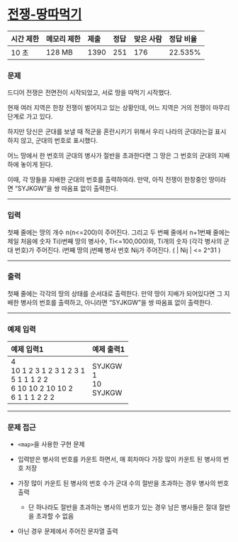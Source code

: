 # [전쟁-땅따먹기](https://www.acmicpc.net/problem/1270)

<div align = center>

| 시간 제한 | 메모리 제한 | 제출 | 정답 | 맞은 사람 | 정답 비율 |
| :-------- | :---------- | :--- | :--- | :-------- | :-------- |
| 10 초     | 128 MB      | 1390 | 251  | 176       | 22.535%   |

</div>

### 문제

드디어 전쟁은 전면전이 시작되었고, 서로 땅을 따먹기 시작했다.

현재 여러 지역은 한창 전쟁이 벌어지고 있는 상황인데, 어느 지역은 거의 전쟁이 마무리 단계로 가고 있다.

하지만 당신은 군대를 보낼 때 적군을 혼란시키기 위해서 우리 나라의 군대라는걸 표시하지 않고, 군대의 번호로 표시했다.

어느 땅에서 한 번호의 군대의 병사가 절반을 초과한다면 그 땅은 그 번호의 군대의 지배하에 놓이게 된다.

이때, 각 땅들을 지배한 군대의 번호를 출력하여라. 만약, 아직 전쟁이 한창중인 땅이라면 “SYJKGW”을 쌍 따옴표 없이 출력한다.

---

### 입력

첫째 줄에는 땅의 개수 n(n<=200)이 주어진다. 그리고 두 번째 줄에서 n+1번째 줄에는 제일 처음에 숫자 Ti(i번째 땅의 병사수, Ti<=100,000)와, Ti개의 숫자 (각각 병사의 군대 번호)가 주어진다. i번째 땅의 j번째 병사 번호 Nij가 주어진다. ( | Nij | <= 2^31 )

---

### 출력

첫째 줄에는 각각의 땅의 상태를 순서대로 출력한다. 만약 땅이 지배가 되어있다면 그 지배한 병사의 번호를 출력하고, 아니라면 “SYJKGW”을 쌍 따옴표 없이 출력한다.

---

### 예제 입력

| 예제 입력1                                                                           | 예제 출력1                     |
| :----------------------------------------------------------------------------------- | :----------------------------- |
| 4<br/>10 1 2 3 1 2 3 1 2 3 1<br/>5 1 1 1 2 2<br/>6 10 10 2 10 10 2<br/>6 1 1 1 2 2 2 | SYJKGW<br/>1<br/>10<br/>SYJKGW |

---

### 문제 접근

  - `<map>`을 사용한 구현 문제

  - 입력받은 병사의 번호를 카운트 하면서, 매 회차마다 가장 많이 카운트 된 병사의 번호 저장

  - 가장 많이 카운트 된 병사의 번호 수가 군대 수의 절반을 초과하는 경우 병사의 번호 출력

    - 단 하나라도 절반을 초과하는 병사의 번호가 있는 경우 남은 병사들은 절대 절반을 초과할 수 없음

  - 아닌 경우 문제에서 주어진 문자열 출력